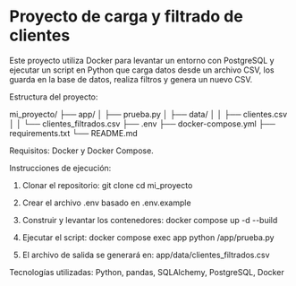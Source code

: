 # Proyecto de carga y filtrado de clientes

Este proyecto utiliza Docker para levantar un entorno con PostgreSQL y ejecutar un script en Python que carga datos desde un archivo CSV, los guarda en la base de datos, realiza filtros y genera un nuevo CSV.

Estructura del proyecto:

mi_proyecto/
├── app/
│   ├── prueba.py
│   ├── data/
│   │   ├── clientes.csv
│   │   └── clientes_filtrados.csv
├── .env
├── docker-compose.yml
├── requirements.txt
└── README.md

Requisitos: Docker y Docker Compose.

Instrucciones de ejecución:

1. Clonar el repositorio:
git clone 
cd mi_proyecto

2. Crear el archivo .env basado en .env.example

3. Construir y levantar los contenedores:
docker compose up -d --build

4. Ejecutar el script:
docker compose exec app python /app/prueba.py

5. El archivo de salida se generará en:
app/data/clientes_filtrados.csv

Tecnologías utilizadas: Python, pandas, SQLAlchemy, PostgreSQL, Docker

